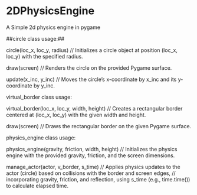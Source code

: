 # 2DPhysicsEngine
A Simple 2d physics engine in pygame

##circle class usage:##

circle(loc_x, loc_y, radius) 
    // Initializes a circle object at position (loc_x, loc_y) with the specified radius.

draw(screen) 
    // Renders the circle on the provided Pygame surface.

update(x_inc, y_inc)
    // Moves the circle’s x-coordinate by x_inc and its y-coordinate by y_inc.


virtual_border class usage:

virtual_border(loc_x, loc_y, width, height)
    // Creates a rectangular border centered at (loc_x, loc_y) with the given width and height.

draw(screen)
    // Draws the rectangular border on the given Pygame surface.


physics_engine class usage:

physics_engine(gravity, friction, width, height)
    // Initializes the physics engine with the provided gravity, friction, and the screen dimensions.

manage_actor(actor, v_border, s_time)
    // Applies physics updates to the actor (circle) based on collisions with the border and screen edges,
    // incorporating gravity, friction, and reflection, using s_time (e.g., time.time()) to calculate elapsed time.
